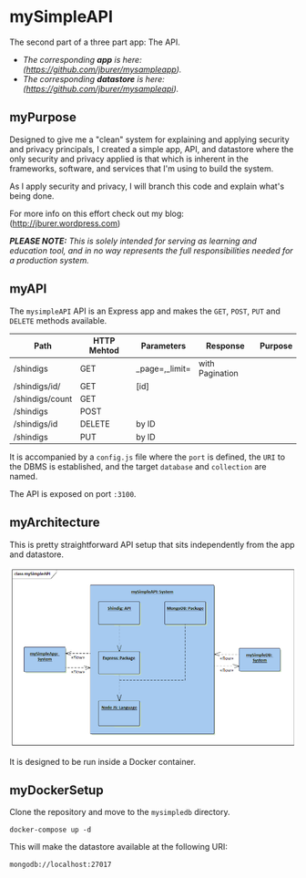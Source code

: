 # mySimpleAPI

The second part of a three part app: The API.

- _The corresponding **app** is here: (https://github.com/jburer/mysampleapp)._
- _The corresponding **datastore** is here: (https://github.com/jburer/mysampleapi)._

## myPurpose

Designed to give me a "clean" system for explaining and applying security and
privacy principals, I created a simple app, API, and datastore where the
only security and privacy applied is that which is inherent in the frameworks, software,
and services that I'm using to build the system.

As I apply security and privacy, I will branch this code and explain what's being done.

For more info on this effort check out my blog: (http://jburer.wordpress.com)

_**PLEASE NOTE:** This is solely intended for serving as learning and education tool, and_
_in no way represents the full responsibilities needed for a production system._

## myAPI

The `mysimpleAPI` API is an Express app and makes the `GET`, `POST`, `PUT` and `DELETE` methods available.

| Path            | HTTP Mehtod | Parameters       | Response        | Purpose |
| --------------- | ----------- | ---------------- | --------------- | ------- |
| /shindigs       | GET         | \_page=,\_limit= | with Pagination |
| /shindigs/id/   | GET         | [id]             |
| /shindigs/count | GET         |                  |
| /shindigs       | POST        |                  |
| /shindigs/id    | DELETE      | by ID            |
| /shindigs       | PUT         | by ID            |

It is accompanied by a `config.js` file where the `port` is defined, the
`URI` to the DBMS is established, and the target `database` and `collection` are named.

The API is exposed on port `:3100`.

## myArchitecture

This is pretty straightforward API setup that sits independently from the app and datastore.

![mySimpleAPI](/images/mySimpleAPI.gif)

It is designed to be run inside a Docker container.

## myDockerSetup

Clone the repository and move to the `mysimpledb` directory.

```
docker-compose up -d
```

This will make the datastore available at the following URI:

```
mongodb://localhost:27017
```
